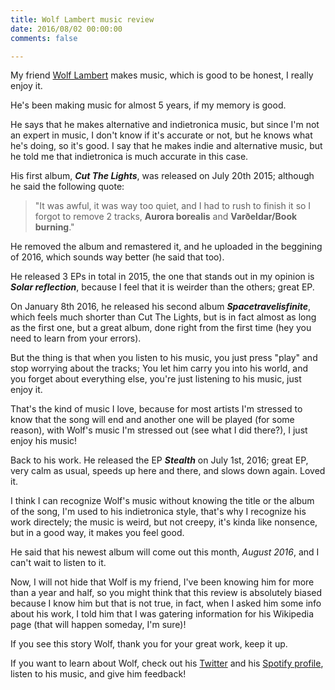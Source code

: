 ```yaml
---
title: Wolf Lambert music review
date: 2016/08/02 00:00:00
comments: false

---
```


My friend [Wolf Lambert](http://wolflambert.space) makes music, which is good to be honest, I really enjoy it.

He's been making music for almost 5 years, if my memory is good.

He says that he makes alternative and indietronica music, but since I'm not an expert in music, I don't know if it's accurate or not, but he knows what he's doing, so it's good. I say that he makes indie and alternative music, but he told me that indietronica is much accurate in this case.

His first album, **_Cut The Lights_**, was released on July 20th 2015; although he said the following quote:

> "It was awful, it was way too quiet, and I had to rush to finish it so I forgot to remove 2 tracks, **Aurora borealis** and **Varðeldar/Book burning**."

He removed the album and remastered it, and he uploaded in the beggining of 2016, which sounds way better (he said that too).

He released 3 EPs in total in 2015, the one that stands out in my opinion is **_Solar reflection_**, because I feel that it is weirder than the others; great EP.

On January 8th 2016, he released his second album **_Spacetravelisfinite_**, which feels much shorter than Cut The Lights, but is in fact almost as long as the first one, but a great album, done right from the first time (hey you need to learn from your errors).

But the thing is that when you listen to his music, you just press "play" and stop worrying about the tracks; You let him carry you into his world, and you forget about everything else, you're just listening to his music, just enjoy it.

That's the kind of music I love, because for most artists I'm stressed to know that the song will end and another one will be played (for some reason), with Wolf's music I'm stressed out (see what I did there?), I just enjoy his music!

Back to his work. He released the EP **_Stealth_** on July 1st, 2016; great EP, very calm as usual, speeds up here and there, and slows down again. Loved it.

I think I can recognize Wolf's music without knowing the title or the album of the song, I'm used to his indietronica style, that's why I recognize his work directely; the music is weird, but not creepy, it's kinda like nonsence, but in a good way, it makes you feel good.

He said that his newest album will come out this month, *August 2016*, and I can't wait to listen to it.

Now, I will not hide that Wolf is my friend, I've been knowing him for more than a year and half, so you might think that this review is absolutely biased because I know him but that is not true, in fact, when I asked him some info about his work, I told him that I was gatering information for his Wikipedia page (that will happen someday, I'm sure)!

If you see this story Wolf, thank you for your great work, keep it up.

If you want to learn about Wolf, check out his [Twitter](https://twitter.com/wolflambert) and his [Spotify profile](https://play.spotify.com/artist/4SEJBFjQLVEkHybTLmUZSp), listen to his music, and give him feedback!
